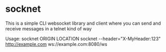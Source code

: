 socknet
=======

This is a simple CLI websocket library and client where you can send and receive messages in a telnet kind of way 

Usage:
    socknet ORIGIN LOCATION
    socknet --header="X-MyHeader:123" http://example.com ws://example.com:8080/ws
